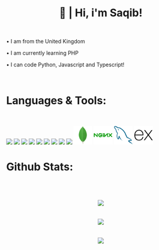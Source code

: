 <h1 align="center">👋 | Hi, i'm Saqib!</h1>
<br>
<p>• I am from the United Kingdom</p>
<p>• I am currently learning PHP</p>
<p>• I can code Python, Javascript and Typescript!</p>
<br>

# Languages & Tools:
<br>

<a href="https://nodejs.org/"><img src="https://seeklogo.com/images/N/nodejs-logo-FBE122E377-seeklogo.com.png" height="50" /></a>  <a href="https://www.python.org/"><img src="https://upload.wikimedia.org/wikipedia/commons/thumb/c/c3/Python-logo-notext.svg/768px-Python-logo-notext.svg.png" height="50" /></a>  <a href="https://www.typescriptlang.org/"><img src="https://miro.medium.com/max/816/1*TpbxEQy4ckB-g31PwUQPlg.png" height="50" /></a> <a href="https://php.net"><img src="https://camo.githubusercontent.com/e88f1a61de2ee686c4633f9a07472b2fba5633b7ba7875d03e8e76a2054bb850/68747470733a2f2f636c69706172742e696e666f2f696d616765732f63636f766572732f313439393739343837337068702d6c6f676f2d66696c6c65642d706e672e706e67" height="50" /></a>  <a href=""><img src="https://i.ibb.co/C8YvbYj/image-removebg-preview-2.png" height="50" /></a>  <a href="https://www.gnu.org/software/bash/"><img src="https://github.com/odb/official-bash-logo/blob/master/assets/Logos/Icons/PNG/48x48.png?raw=true" height="50" /></a>  <a href="https://www.docker.com/"><img src="https://www.docker.com/sites/default/files/d8/styles/role_icon/public/2019-07/Moby-logo.png?itok=sYH_JEaJ" height="50" /></a> <a href="https://code.visualstudio.com/"><img src="https://user-images.githubusercontent.com/674621/71187801-14e60a80-2280-11ea-94c9-e56576f76baf.png" height="50" /></a> <a href="https://www.microsoft.com/en-gb/windows"><img src="https://camo.githubusercontent.com/99632c3da77e6b8993b10af81819a83aa2696e7e37b277dfdf0c062c538b7d0a/68747470733a2f2f7365656b6c6f676f2e636f6d2f696d616765732f572f77696e646f77732d31302d69636f6e2d6c6f676f2d354243354336393731322d7365656b6c6f676f2e636f6d2e706e67" height="50" /></a> <a href="https://mongodb.com"><img src="https://raw.githubusercontent.com/devicons/devicon/master/icons/mongodb/mongodb-original.svg" height="50" /></a>  <a href="https://nginx.com"><img src="https://raw.githubusercontent.com/devicons/devicon/master/icons/nginx/nginx-original.svg" height="50" /></a>  <a href="https://mysql.com"><img src="https://raw.githubusercontent.com/devicons/devicon/master/icons/mysql/mysql-original.svg" height="50" /></a>  <a href="https://expressjs.com"><img src="https://raw.githubusercontent.com/devicons/devicon/master/icons/express/express-original.svg" height="50" /></a> 
<br>

# Github Stats:
<br>

<h2 align="center">
  <a href="https://github.com/S4qib">
      <img align="center" src="https://github-readme-stats.vercel.app/api/?username=S4qib&show_icons=true&theme=onedark">
  </a>
  <br>
  <br>
  <a href="https://github.com/S4qib">
     <img align="center" src="https://github-readme-stats.vercel.app/api/top-langs/?username=S4qib&layout=compact&theme=onedark"> 
  </a> 
  <br>
  <br>
  <a href="https://github.com/S4qib">
     <img align="center" src="https://github-readme-stats.vercel.app/api/wakatime?username=S4qib&layout=compact&theme=onedark"> 
  </a> 
</h2>
